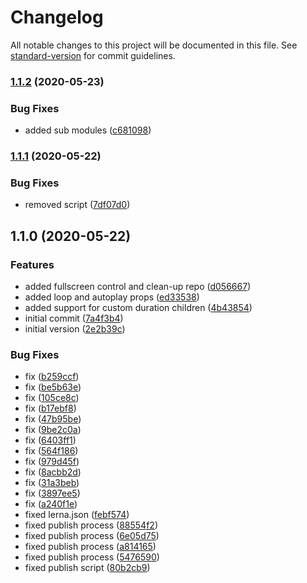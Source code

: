 # Changelog

All notable changes to this project will be documented in this file. See [standard-version](https://github.com/conventional-changelog/standard-version) for commit guidelines.

### [1.1.2](https://github.com/Naimikan/react-trailer/compare/v1.1.1...v1.1.2) (2020-05-23)


### Bug Fixes

* added sub modules ([c681098](https://github.com/Naimikan/react-trailer/commit/c6810981baf198f4b2c951c1fc95ca46ad840014))

### [1.1.1](https://github.com/Naimikan/react-trailer/compare/v1.1.0...v1.1.1) (2020-05-22)


### Bug Fixes

* removed script ([7df07d0](https://github.com/Naimikan/react-trailer/commit/7df07d0878129a7c7158d6cc26649595eb4e098d))

## 1.1.0 (2020-05-22)


### Features

* added fullscreen control and clean-up repo ([d056667](https://github.com/Naimikan/react-trailer/commit/d056667aec9f494423ed51fbeef35cb6f5159345))
* added loop and autoplay props ([ed33538](https://github.com/Naimikan/react-trailer/commit/ed33538d8108e2652e7c0a99aaf4888fdd9496a0))
* added support for custom duration children ([4b43854](https://github.com/Naimikan/react-trailer/commit/4b43854fba4499c53828bb1a3548d532d36da5e9))
* initial commit ([7a4f3b4](https://github.com/Naimikan/react-trailer/commit/7a4f3b4becb101048f72bcd657aa7420d95158e2))
* initial version ([2e2b39c](https://github.com/Naimikan/react-trailer/commit/2e2b39cad998a802996ea4a8d78d01eceeb40f57))


### Bug Fixes

* fix ([b259ccf](https://github.com/Naimikan/react-trailer/commit/b259ccfb00c113c06f949e8107628970462ed839))
* fix ([be5b63e](https://github.com/Naimikan/react-trailer/commit/be5b63e3e75688c00051bdf841983b8e1e02f0c7))
* fix ([105ce8c](https://github.com/Naimikan/react-trailer/commit/105ce8c52cdb1200f91cbba12b97985370247f63))
* fix ([b17ebf8](https://github.com/Naimikan/react-trailer/commit/b17ebf8b4fa1f92313100fe6ae32874d5f274814))
* fix ([47b95be](https://github.com/Naimikan/react-trailer/commit/47b95becf457c1857e8b7e32162b27c9e04fb034))
* fix ([9be2c0a](https://github.com/Naimikan/react-trailer/commit/9be2c0a707bc698a00b8d961f1fb112aa5ae62df))
* fix ([6403ff1](https://github.com/Naimikan/react-trailer/commit/6403ff1474b4b73b0dd0d6cebb9f8786a68a89a7))
* fix ([564f186](https://github.com/Naimikan/react-trailer/commit/564f186598900fc2eb07e77b25664b6ed55c6d93))
* fix ([979d45f](https://github.com/Naimikan/react-trailer/commit/979d45f660588ab63ef535e402ce237ead010907))
* fix ([8acbb2d](https://github.com/Naimikan/react-trailer/commit/8acbb2d14c5d4f52a5ba086a0dd9faec1a69063f))
* fix ([31a3beb](https://github.com/Naimikan/react-trailer/commit/31a3beb515e59f9e8bf72b3c85b1261ad90048a9))
* fix ([3897ee5](https://github.com/Naimikan/react-trailer/commit/3897ee5289d5fc8357faaa376149d02402cf287b))
* fix ([a240f1e](https://github.com/Naimikan/react-trailer/commit/a240f1e76756ce2ebb6d9a58f3bf2d95b6454e32))
* fixed lerna.json ([febf574](https://github.com/Naimikan/react-trailer/commit/febf574dd5c149cf9c7ebcdc2bccc9171526d866))
* fixed publish process ([88554f2](https://github.com/Naimikan/react-trailer/commit/88554f2979b0f5a42306d01d2300f6be3ad0f220))
* fixed publish process ([6e05d75](https://github.com/Naimikan/react-trailer/commit/6e05d75959fff30d1dd7532a7768b02bf32cca6d))
* fixed publish process ([a814165](https://github.com/Naimikan/react-trailer/commit/a814165293fa1640fdab39afd61cfaaf4a6b60c4))
* fixed publish process ([5476590](https://github.com/Naimikan/react-trailer/commit/547659075ab2e5651c430f5c8e159e4cc224c9c4))
* fixed publish script ([80b2cb9](https://github.com/Naimikan/react-trailer/commit/80b2cb95f28e3d2e67474b6c17a107546d1da510))

